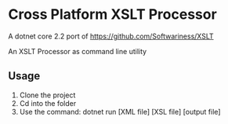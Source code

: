 # Cross Platform XSLT Processor
A dotnet core 2.2 port of https://github.com/Softwariness/XSLT

An XSLT Processor as command line utility

## Usage
1. Clone the project
2. Cd into the folder
3. Use the command:
  dotnet run [XML file] [XSL file] [output file]
